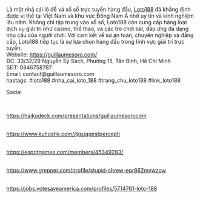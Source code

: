 <p>L&agrave; một nh&agrave; c&aacute;i l&ocirc; đề v&agrave; xổ số trực tuyến h&agrave;ng đầu, <a href="https://guillaumesoro.com/">Loto188</a> đ&atilde; khẳng định được vị thế tại Việt Nam v&agrave; khu vực Đ&ocirc;ng Nam &Aacute; nhờ uy t&iacute;n v&agrave; kinh nghiệm l&acirc;u năm. Kh&ocirc;ng chỉ tập trung v&agrave;o xổ số, Loto188 c&ograve;n cung cấp h&agrave;ng loạt dịch vụ giải tr&iacute; như casino, thể thao, v&agrave; c&aacute;c tr&ograve; chơi b&agrave;i, đ&aacute;p ứng đa dạng nhu cầu của người chơi. Với cam kết về sự an to&agrave;n, chuy&ecirc;n nghiệp v&agrave; đẳng cấp, Loto188 tiếp tục l&agrave; sự lựa chọn h&agrave;ng đầu trong lĩnh vực giải tr&iacute; trực tuyến.<br />Website: <a href="https://guillaumesoro.com/">https://guillaumesoro.com/</a><br />ĐC: 33/32/29 Nguyễn Sỹ S&aacute;ch, Phường 15, T&acirc;n B&igrave;nh, Hồ Ch&iacute; Minh <br />SĐT: 0846758787 <br />Email: contact@guillaumesoro.com <br />hastags: #loto188 #nha_cai_loto_188 #trang_chu_loto188 #link_loto188</p>
<p>Social</p>
<p>&nbsp;</p>
<p><a href="https://haikudeck.com/presentations/guillaumesorocom">https://haikudeck.com/presentations/guillaumesorocom</a></p>
<p><br /><a href="https://www.kuhustle.com/@suggestpercepti">https://www.kuhustle.com/@suggestpercepti</a></p>
<p><br /><a href="https://espritgames.com/members/45349283/">https://espritgames.com/members/45349283/</a></p>
<p><br /><a href="https://www.grepper.com/profile/stupid-shrew-epr862mvwzow">https://www.grepper.com/profile/stupid-shrew-epr862mvwzow</a></p>
<p><br /><a href="https://jobs.votesaveamerica.com/profiles/5714761-loto-188">https://jobs.votesaveamerica.com/profiles/5714761-loto-188</a></p>
<p>&nbsp;</p>